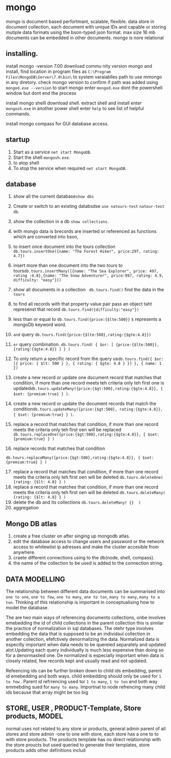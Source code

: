 # mongo

mongo is document based perfortmant, scalable, flexible.
data store in document collection, each document with unique IDs and capable or storing mutiple data formats using the bson-typed json
format.
max size 16 mb
documents can be embedded in other documents.
mongo is nore relational

## installing.

install mongo -version 7.00
download commu nity version mongo and install, find location in program files as `C:\Program Files\MongoDB\Server\7.0\bin\` to system varaiablles path to use mmongo in any diretory.
check mongo version to confirm if path was added using `mongod.exe --version`
to start mongo enter `mongod.exe`
dont the powershell window but dont end the process

install mongo shelll
download shell. extract shell and install
enter `mongosh.exe` in another power shell
enter `help` to see list of helpful commands.

install mongo compass for GUI database access.

## startup

1. Start as a service `net start MongoDB`.
2. Start the shell `mongosh.exe`.
3. to atop shell
4. To stop the service when required `net start MongoDB`.

## database

1. show all the current database`show dbs`
2. Create or switch to an existing databsdse `use natours-test` `natour-test db`.
3. show the collection in a db `show collections`.
4. with mongo data is brecords are inserted or referenced as functions which are converted into bson,
5. to insert once document into the tours collection `db.tours.insertOne({name: "The Forest Hiker", price:297, rating: 4.7})`

6. insert more than one document into the two tours to tours`db.tours.insertMany([{name: "The Sea Explorer", price: 497, rating :4.8},{name: "The Snow Adventurer", price:997, rating: 4.9, difficulty: "easy"}])`

7. show all documents in a collection ` db.tours.find()` find the data in the `tours`
8. to find all records with that property value pair pass an object taht represenst that record `db.tours.find({difficulty:"easy"})`
9. less than or equal to `db.tours.find({price:{$lte:500}}` `$` represents a mongoDb keyword word.
10. `and` query `db.tours.find({price:{$lte:500},rating:{$gte:4.8}})`
11. `or` query combination. `db.tours.find( { $or: [ {price:{$lte:500}}, {rating:{$gte:4.8}} ] } )`

12. To only return a specific record from the query us`db.tours.find({ $or: [{ price: { $lt: 500 } }, { rating: { $gte: 4.8 } }] }, { name: 1 })`
13. create a new record or update one document record that matches that condition, if more than one record meets teh criteria only teh first one is updated`db.tours.updateMany({price:{$gt:500},rating:{$gte:4.8}}, { $set: {premium:true} } )`.
14. create a new record or update the document records that match the condition`db.tours.updateMany({price:{$gt:500}, rating:{$gte:4.8}}, { $set: {premium:true} } )`.

15. replace a record that matches that condition, if more than one record meets the criteria only teh first oen will be replaced `db.tours.replaceOne({price:{$gt:500},rating:{$gte:4.8}}, { $set: {premium:true} } )`
16. replace records that matches that condition

```
db.tours.replaceMany({price:{$gt:500},rating:{$gte:4.8}}, { $set: {premium:true} } )
```

17. replace a record that matches that condition, if more than one record meets the criteria only teh first oen will be deleted `db.tours.deleteOne( {rating: {$lt: 4.8} } )`
18. replace a record that matches that condition, if more than one record meets the criteria only teh first oen will be deleted `db.tours.deleteMany( {rating: {$lt: 4.8} } )`
19. delete the db and its collections `db.tours.deleteMany( {}  )`
20. aggregation

## Mongo DB atlas

1. create a free cluster on after singing up mongodb atlas.
2. edit the database access to change users and password or the network access to whitewlist ip adresses and make the cluster accesible from anywhere.
3. craete different connections using to the db(node, shell, compass).
4. the name of the collection to be used is added to the connection string.

## DATA MODELLING

The relationship between different data documents can be summarised into
`one to one`, `one to few`, `one to many`, `one to ton`, `many to many`, `many to a ton`. Thinking of this relationship is important in conceptualising how to model the database.

The are two main ways of referencing documents collections, onbe involves emebedding the id of child collections in the parent collection this is similar the practice of normalization in sql databases. The otehr type involves embedding the data that is supposed to be an individaul collection in another collection, efefctively denormalizing the data. Normalized data is especilly important when data needs to be quereied separately and updated alot.Updating each query individually is much less expensive than doing so for a denormaslied one. De normalized is especially important when data is closely related, few records kept and usually read and not updated.

Refeencing ids can be further broken down to child ids embedding, parent id emebedding and both ways. child embedding should only be used for `1 to few` . Parent id refrrencing used tor `1 to many`, `1 to ton` and both way emmebding sued for `many to many`. Importnat to node refrencing many child ids because that array might be too big

## STORE, USER , PRODUCT-Template, Store products, MODEL

normal uses not related to any store or products, general admin parent of all stores and store admin -one to one with store, each store has a one to to with store products. The products template has no direct relationship with the store proucts but used queried to generate their templates, store products adds other definitions includ
